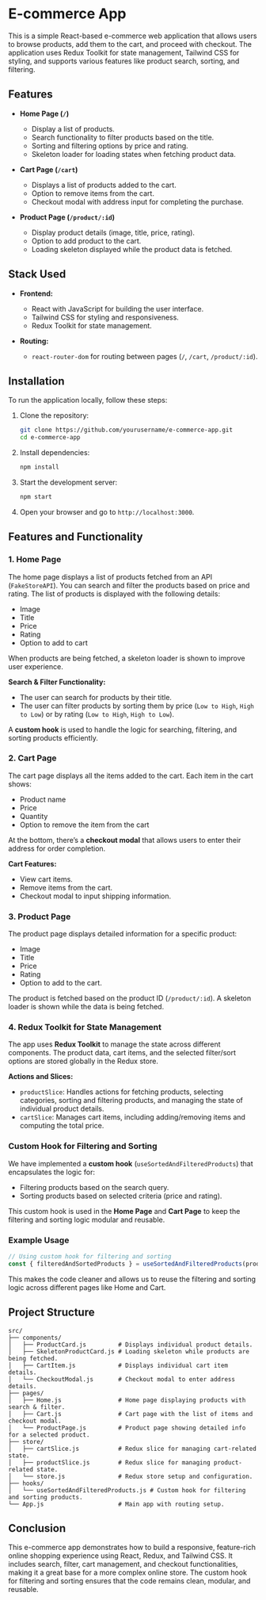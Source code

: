 # E-commerce App

This is a simple React-based e-commerce web application that allows users to browse products, add them to the cart, and proceed with checkout. The application uses Redux Toolkit for state management, Tailwind CSS for styling, and supports various features like product search, sorting, and filtering.

## Features
- **Home Page (`/`)**
  - Display a list of products.
  - Search functionality to filter products based on the title.
  - Sorting and filtering options by price and rating.
  - Skeleton loader for loading states when fetching product data.
  
- **Cart Page (`/cart`)**
  - Displays a list of products added to the cart.
  - Option to remove items from the cart.
  - Checkout modal with address input for completing the purchase.
  
- **Product Page (`/product/:id`)**
  - Display product details (image, title, price, rating).
  - Option to add product to the cart.
  - Loading skeleton displayed while the product data is fetched.

## Stack Used

- **Frontend:**
  - React with JavaScript for building the user interface.
  - Tailwind CSS for styling and responsiveness.
  - Redux Toolkit for state management.
  
- **Routing:**
  - `react-router-dom` for routing between pages (`/`, `/cart`, `/product/:id`).

## Installation

To run the application locally, follow these steps:

1. Clone the repository:
   ```bash
   git clone https://github.com/yourusername/e-commerce-app.git
   cd e-commerce-app
   ```

2. Install dependencies:
   ```bash
   npm install
   ```

3. Start the development server:
   ```bash
   npm start
   ```

4. Open your browser and go to `http://localhost:3000`.

## Features and Functionality

### 1. **Home Page**

The home page displays a list of products fetched from an API (`FakeStoreAPI`). You can search and filter the products based on price and rating. The list of products is displayed with the following details:
- Image
- Title
- Price
- Rating
- Option to add to cart

When products are being fetched, a skeleton loader is shown to improve user experience.

**Search & Filter Functionality:**
- The user can search for products by their title.
- The user can filter products by sorting them by price (`Low to High`, `High to Low`) or by rating (`Low to High`, `High to Low`).

A **custom hook** is used to handle the logic for searching, filtering, and sorting products efficiently.

### 2. **Cart Page**

The cart page displays all the items added to the cart. Each item in the cart shows:
- Product name
- Price
- Quantity
- Option to remove the item from the cart

At the bottom, there’s a **checkout modal** that allows users to enter their address for order completion. 

**Cart Features:**
- View cart items.
- Remove items from the cart.
- Checkout modal to input shipping information.

### 3. **Product Page**

The product page displays detailed information for a specific product:
- Image
- Title
- Price
- Rating
- Option to add to the cart.

The product is fetched based on the product ID (`/product/:id`). A skeleton loader is shown while the data is being fetched.

### 4. **Redux Toolkit for State Management**

The app uses **Redux Toolkit** to manage the state across different components. The product data, cart items, and the selected filter/sort options are stored globally in the Redux store.

**Actions and Slices:**
- `productSlice`: Handles actions for fetching products, selecting categories, sorting and filtering products, and managing the state of individual product details.
- `cartSlice`: Manages cart items, including adding/removing items and computing the total price.

### Custom Hook for Filtering and Sorting

We have implemented a **custom hook** (`useSortedAndFilteredProducts`) that encapsulates the logic for:
- Filtering products based on the search query.
- Sorting products based on selected criteria (price and rating).
  
This custom hook is used in the **Home Page** and **Cart Page** to keep the filtering and sorting logic modular and reusable.

### Example Usage

```js
// Using custom hook for filtering and sorting
const { filteredAndSortedProducts } = useSortedAndFilteredProducts(products, query, priceOrder, ratingOrder);
```

This makes the code cleaner and allows us to reuse the filtering and sorting logic across different pages like Home and Cart.

## Project Structure

```
src/
├── components/
│   ├── ProductCard.js         # Displays individual product details.
│   ├── SkeletonProductCard.js # Loading skeleton while products are being fetched.
│   ├── CartItem.js            # Displays individual cart item details.
│   └── CheckoutModal.js       # Checkout modal to enter address details.
├── pages/
│   ├── Home.js                # Home page displaying products with search & filter.
│   ├── Cart.js                # Cart page with the list of items and checkout modal.
│   └── ProductPage.js         # Product page showing detailed info for a selected product.
├── store/
│   ├── cartSlice.js           # Redux slice for managing cart-related state.
│   ├── productSlice.js        # Redux slice for managing product-related state.
│   └── store.js               # Redux store setup and configuration.
├── hooks/
│   └── useSortedAndFilteredProducts.js # Custom hook for filtering and sorting products.
└── App.js                     # Main app with routing setup.
```

## Conclusion

This e-commerce app demonstrates how to build a responsive, feature-rich online shopping experience using React, Redux, and Tailwind CSS. It includes search, filter, cart management, and checkout functionalities, making it a great base for a more complex online store. The custom hook for filtering and sorting ensures that the code remains clean, modular, and reusable.
